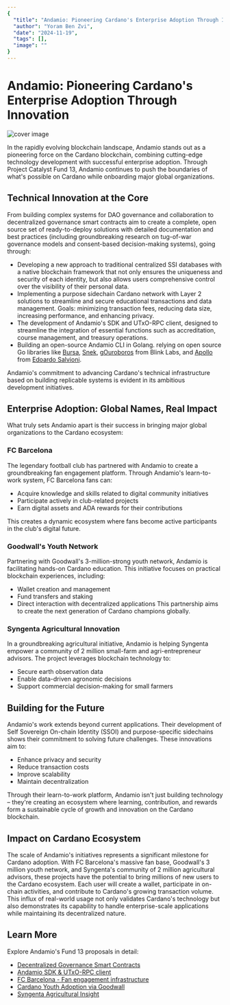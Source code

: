 ```yaml
---
{
  "title": "Andamio: Pioneering Cardano's Enterprise Adoption Through Innovation",
  "author": "Yoram Ben Zvi",
  "date": "2024-11-19",
  "tags": [],
  "image": ""
}
---
```


# **Andamio: Pioneering Cardano's Enterprise Adoption Through Innovation**

![cover image](/blog/andamio-blog-pioneering-cardano-adoption.png)

In the rapidly evolving blockchain landscape, Andamio stands out as a pioneering force on the Cardano blockchain, combining cutting-edge technology development with successful enterprise adoption. Through Project Catalyst Fund 13, Andamio continues to push the boundaries of what's possible on Cardano while onboarding major global organizations.

## **Technical Innovation at the Core**

From building complex systems for DAO governance and collaboration to decentralized governance smart contracts aim to create a complete, open source set of ready-to-deploy solutions with detailed documentation and best practices (including groundbreaking research on tug-of-war governance models and consent-based decision-making systems), going through:

- Developing a new approach to traditional centralized SSI databases with a native blockchain framework that not only ensures the uniqueness and security of each identity, but also allows users comprehensive control over the visibility of their personal data.
- Implementing a purpose sidechain Cardano network with Layer 2 solutions to streamline and secure educational transactions and data management. Goals: minimizing transaction fees, reducing data size, increasing performance, and enhancing privacy.
- The development of Andamio's SDK and UTxO-RPC client, designed to streamline the integration of essential functions such as accreditation, course management, and treasury operations.
- Building an open-source Andamio CLI in Golang. relying on open source Go libraries like [Bursa](https://github.com/blinklabs-io/bursa), [Snek](https://github.com/blinklabs-io/snek), [gOuroboros](https://github.com/blinklabs-io/gouroboros) from Blink Labs, and [Apollo](https://github.com/Salvionied/apollo) from [Edoardo Salvioni](https://github.com/Salvionied).

Andamio's commitment to advancing Cardano's technical infrastructure based on building replicable systems is evident in its ambitious development initiatives.

## **Enterprise Adoption: Global Names, Real Impact**

What truly sets Andamio apart is their success in bringing major global organizations to the Cardano ecosystem:

### **FC Barcelona**

The legendary football club has partnered with Andamio to create a groundbreaking fan engagement platform. Through Andamio's learn-to-work system, FC Barcelona fans can:

- Acquire knowledge and skills related to digital community initiatives
- Participate actively in club-related projects
- Earn digital assets and ADA rewards for their contributions

This creates a dynamic ecosystem where fans become active participants in the club's digital future.

### **Goodwall's Youth Network**

Partnering with Goodwall's 3-million-strong youth network, Andamio is facilitating hands-on Cardano education. This initiative focuses on practical blockchain experiences, including:

- Wallet creation and management
- Fund transfers and staking
- Direct interaction with decentralized applications This partnership aims to create the next generation of Cardano champions globally.

### **Syngenta Agricultural Innovation**

In a groundbreaking agricultural initiative, Andamio is helping Syngenta empower a community of 2 million small-farm and agri-entrepreneur advisors. The project leverages blockchain technology to:

- Secure earth observation data
- Enable data-driven agronomic decisions
- Support commercial decision-making for small farmers

## **Building for the Future**

Andamio's work extends beyond current applications. Their development of Self Sovereign On-chain Identity (SSOI) and purpose-specific sidechains shows their commitment to solving future challenges. These innovations aim to:

- Enhance privacy and security
- Reduce transaction costs
- Improve scalability
- Maintain decentralization

Through their learn-to-work platform, Andamio isn't just building technology – they're creating an ecosystem where learning, contribution, and rewards form a sustainable cycle of growth and innovation on the Cardano blockchain.

## **Impact on Cardano Ecosystem**

The scale of Andamio's initiatives represents a significant milestone for Cardano adoption. With FC Barcelona's massive fan base, Goodwall's 3 million youth network, and Syngenta's community of 2 million agricultural advisors, these projects have the potential to bring millions of new users to the Cardano ecosystem. Each user will create a wallet, participate in on-chain activities, and contribute to Cardano's growing transaction volume. This influx of real-world usage not only validates Cardano's technology but also demonstrates its capability to handle enterprise-scale applications while maintaining its decentralized nature.

## **Learn More**

Explore Andamio's Fund 13 proposals in detail:

- [Decentralized Governance Smart Contracts](https://cardano.ideascale.com/c/cardano/idea/132774)
- [Andamio SDK & UTxO-RPC client](https://cardano.ideascale.com/c/cardano/idea/131718)
- [FC Barcelona \- Fan engagement infrastructure](https://cardano.ideascale.com/c/cardano/idea/134562)
- [Cardano Youth Adoption via Goodwall](https://cardano.ideascale.com/c/cardano/idea/134665)
- [Syngenta Agricultural Insight](https://cardano.ideascale.com/c/cardano/idea/134587)
